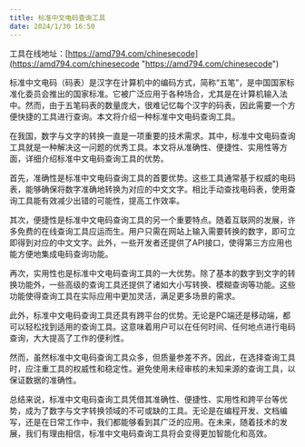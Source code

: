 ```yaml
---
title: 标准中文电码查询工具
date: 2024/1/30 16:50
---
```


工具在线地址：[https://amd794.com/chinesecode](https://amd794.com/chinesecode "https://amd794.com/chinesecode")

标准中文电码（码表）是汉字在计算机中的编码方式，简称“五笔”，是中国国家标准化委员会推出的国家标准。它被广泛应用于各种场合，尤其是在计算机输入法中。然而，由于五笔码表的数量庞大，很难记忆每个汉字的码表，因此需要一个方便快捷的工具进行查询。本文将介绍一种标准中文电码查询工具。

在我国，数字与文字的转换一直是一项重要的技术需求。其中，标准中文电码查询工具就是一种解决这一问题的优秀工具。本文将从准确性、便捷性、实用性等方面，详细介绍标准中文电码查询工具的优势。

首先，准确性是标准中文电码查询工具的首要优势。这些工具通常基于权威的电码表，能够确保将数字准确地转换为对应的中文文字。相比手动查找电码表，使用查询工具能有效减少出错的可能性，提高工作效率。

其次，便捷性是标准中文电码查询工具的另一个重要特点。随着互联网的发展，许多免费的在线查询工具应运而生。用户只需在网站上输入需要转换的数字，即可立即得到对应的中文文字。此外，一些开发者还提供了API接口，使得第三方应用也能方便地集成电码查询功能。

再次，实用性也是标准中文电码查询工具的一大优势。除了基本的数字到文字的转换功能外，一些高级的查询工具还提供了诸如大小写转换、模糊查询等功能。这些功能使得查询工具在实际应用中更加灵活，满足更多场景的需求。

此外，标准中文电码查询工具还具有跨平台的优势。无论是PC端还是移动端，都可以轻松找到适用的查询工具。这意味着用户可以在任何时间、任何地点进行电码查询，大大提高了工作的便利性。

然而，虽然标准中文电码查询工具众多，但质量参差不齐。因此，在选择查询工具时，应注重工具的权威性和稳定性。避免使用未经审核的未知来源的查询工具，以保证数据的准确性。

总结来说，标准中文电码查询工具凭借其准确性、便捷性、实用性和跨平台等优势，成为了数字与文字转换领域的不可或缺的工具。无论是在编程开发、文档编写，还是在日常工作中，我们都能够看到其广泛的应用。在未来，随着技术的发展，我们有理由相信，标准中文电码查询工具将会变得更加智能化和高效。